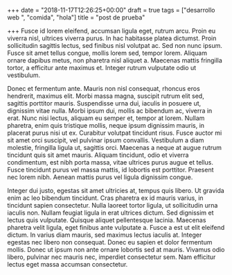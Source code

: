 +++
date = "2018-11-17T12:26:25+00:00"
draft = true
tags = ["desarrollo web ", "comida", "hola"]
title = "post de prueba"

+++
Fusce id lorem eleifend, accumsan ligula eget, rutrum arcu. Proin eu viverra nisl, ultrices viverra purus. In hac habitasse platea dictumst. Proin sollicitudin sagittis lectus, sed finibus nisl volutpat ac. Sed non nunc ipsum. Fusce sit amet tellus congue, mollis lorem sed, tempor lorem. Aliquam ornare dapibus metus, non pharetra nisl aliquet a. Maecenas mattis fringilla tortor, a efficitur ante maximus et. Integer rutrum vulputate odio ut vestibulum.

Donec et fermentum ante. Mauris non nisl consequat, rhoncus eros hendrerit, maximus elit. Morbi massa magna, suscipit rutrum elit sed, sagittis porttitor mauris. Suspendisse urna dui, iaculis in posuere ut, dignissim vitae nulla. Morbi ipsum dui, mollis ac bibendum ac, viverra in erat. Nunc nisi lectus, aliquam eu semper et, tempor at lorem. Nullam pharetra, enim quis tristique mollis, neque ipsum dignissim mauris, in placerat purus nisi ut ex. Curabitur volutpat tincidunt risus. Fusce auctor mi sit amet orci suscipit, vel pulvinar ipsum convallis. Vestibulum a diam molestie, fringilla ligula ut, sagittis orci. Maecenas a neque at augue rutrum tincidunt quis sit amet mauris. Aliquam tincidunt, odio et viverra condimentum, est nibh porta massa, vitae ultrices purus augue et tellus. Fusce tincidunt purus vel massa mattis, id lobortis est porttitor. Praesent nec lorem nibh. Aenean mattis purus vel ligula dignissim congue.

Integer dui justo, egestas sit amet ultricies at, tempus quis libero. Ut gravida enim ac leo bibendum tincidunt. Cras pharetra ex id mauris varius, in tincidunt sapien consectetur. Nulla laoreet tortor ligula, ut sollicitudin urna iaculis non. Nullam feugiat ligula in erat ultrices dictum. Sed dignissim et lectus quis vulputate. Quisque aliquet pellentesque lacinia. Maecenas pharetra velit ligula, eget finibus ante vulputate a. Fusce a est ut elit eleifend dictum. In varius diam mauris, sed maximus lectus iaculis at. Integer egestas nec libero non consequat. Donec eu sapien et dolor fermentum mollis. Donec ut ipsum non ante ornare lobortis sed at mauris. Vivamus odio libero, pulvinar nec mauris nec, imperdiet consectetur sem. Nam efficitur lectus eget massa accumsan consectetur.